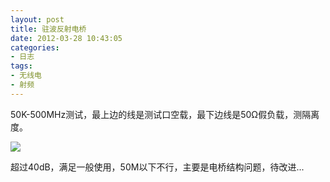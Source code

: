 ```yaml
---
layout: post
title: 驻波反射电桥
date: 2012-03-28 10:43:05
categories:
- 日志
tags:
- 无线电
- 射频
---
```


50K-500MHz测试，最上边的线是测试口空载，最下边线是50Ω假负载，测隔离度。

![](http://i1328.photobucket.com/albums/w532/xwlogic/552720_zpsf8603d73.png)

超过40dB，满足一般使用，50M以下不行，主要是电桥结构问题，待改进...
